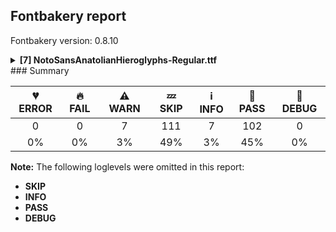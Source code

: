 ## Fontbakery report

Fontbakery version: 0.8.10

<details><summary><b>[7] NotoSansAnatolianHieroglyphs-Regular.ttf</b></summary><div><details><summary>⚠ <b>WARN:</b> Combined length of family and style must not exceed 27 characters. (<a href="https://font-bakery.readthedocs.io/en/stable/fontbakery/profiles/googlefonts.html#com.google.fonts/check/name/family_and_style_max_length">com.google.fonts/check/name/family_and_style_max_length</a>)</summary><div>


* ⚠ **WARN** The combined length of family and style exceeds 27 chars in the following 'WINDOWS' entries:
 FONT_FAMILY_NAME = 'Noto Sans Anatolian Hieroglyphs' / SUBFAMILY_NAME = 'Regular'

Please take a look at the conversation at https://github.com/googlefonts/fontbakery/issues/2179 in order to understand the reasoning behind these name table records max-length criteria. [code: too-long]
</div></details><details><summary>⚠ <b>WARN:</b> Ensure fonts have ScriptLangTags declared on the 'meta' table. (<a href="https://font-bakery.readthedocs.io/en/stable/fontbakery/profiles/googlefonts.html#com.google.fonts/check/meta/script_lang_tags">com.google.fonts/check/meta/script_lang_tags</a>)</summary><div>


* ⚠ **WARN** This font file does not have a 'meta' table. [code: lacks-meta-table]
</div></details><details><summary>⚠ <b>WARN:</b> Check font contains no unreachable glyphs (<a href="https://font-bakery.readthedocs.io/en/stable/fontbakery/profiles/universal.html#com.google.fonts/check/unreachable_glyphs">com.google.fonts/check/unreachable_glyphs</a>)</summary><div>


* ⚠ **WARN** The following glyphs could not be reached by codepoint or substitution rules:

	- uni00A0.1
 [code: unreachable-glyphs]
</div></details><details><summary>⚠ <b>WARN:</b> Check if each glyph has the recommended amount of contours. (<a href="https://font-bakery.readthedocs.io/en/stable/fontbakery/profiles/universal.html#com.google.fonts/check/contour_count">com.google.fonts/check/contour_count</a>)</summary><div>


* ⚠ **WARN** This check inspects the glyph outlines and detects the total number of contours in each of them. The expected values are infered from the typical ammounts of contours observed in a large collection of reference font families. The divergences listed below may simply indicate a significantly different design on some of your glyphs. On the other hand, some of these may flag actual bugs in the font such as glyphs mapped to an incorrect codepoint. Please consider reviewing the design and codepoint assignment of these to make sure they are correct.

The following glyphs do not have the recommended number of contours:

	- Glyph name: aogonek	Contours detected: 3	Expected: 2

	- Glyph name: uogonek	Contours detected: 2	Expected: 1

	- Glyph name: aogonek	Contours detected: 3	Expected: 2 

	- And Glyph name: uogonek	Contours detected: 2	Expected: 1
 [code: contour-count]
</div></details><details><summary>⚠ <b>WARN:</b> Ensure dotted circle glyph is present and can attach marks. (<a href="https://font-bakery.readthedocs.io/en/stable/fontbakery/profiles/universal.html#com.google.fonts/check/dotted_circle">com.google.fonts/check/dotted_circle</a>)</summary><div>


* ⚠ **WARN** No dotted circle glyph present [code: missing-dotted-circle]
</div></details><details><summary>⚠ <b>WARN:</b> Do any segments have colinear vectors? (<a href="https://font-bakery.readthedocs.io/en/stable/fontbakery/profiles/<Section: Outline Correctness Checks>.html#com.google.fonts/check/outline_colinear_vectors">com.google.fonts/check/outline_colinear_vectors</a>)</summary><div>


* ⚠ **WARN** The following glyphs have colinear vectors:

	* u144DD (U+144DD): L<<332.0,730.0>--<339.0,714.0>> -> L<<339.0,714.0>--<347.0,699.0>>

	* u145CD (U+145CD): L<<135.0,179.0>--<150.0,155.0>> -> L<<150.0,155.0>--<240.0,22.0>>

	* u145F6 (U+145F6): L<<103.0,106.0>--<108.0,75.0>> -> L<<108.0,75.0>--<111.0,60.0>> 

	* And u14642 (U+14642): L<<678.0,56.0>--<678.0,53.0>> -> L<<678.0,53.0>--<679.0,41.0>> [code: found-colinear-vectors]
</div></details><details><summary>⚠ <b>WARN:</b> Do outlines contain any jaggy segments? (<a href="https://font-bakery.readthedocs.io/en/stable/fontbakery/profiles/<Section: Outline Correctness Checks>.html#com.google.fonts/check/outline_jaggy_segments">com.google.fonts/check/outline_jaggy_segments</a>)</summary><div>


* ⚠ **WARN** The following glyphs have jaggy segments:

	* u14404 (U+14404): B<<363.0,497.0>-<363.0,491.0>-<362.0,489.0>>/B<<362.0,489.0>-<380.0,514.0>-<380.0,547.0>> = 9.188836077358738

	* u1443C (U+1443C): B<<345.0,100.0>-<345.0,82.0>-<342.0,64.0>>/B<<342.0,64.0>-<366.0,125.0>-<376.5,194.0>> = 12.014468771514725

	* u1443C (U+1443C): B<<520.5,194.0>-<531.0,125.0>-<555.0,64.0>>/B<<555.0,64.0>-<552.0,82.0>-<552.0,100.0>> = 12.014468771514725

	* u1446D (U+1446D): B<<408.0,374.0>-<388.0,393.0>-<374.0,410.0>>/B<<374.0,410.0>-<385.0,387.0>-<397.0,363.5>> = 13.912494676519978

	* u14474 (U+14474): B<<174.0,900.0>-<184.0,889.0>-<186.0,881.0>>/B<<186.0,881.0>-<186.0,908.0>-<200.5,931.0>> = 14.036243467926484

	* u144C2 (U+144C2): B<<612.0,185.5>-<607.0,246.0>-<597.0,304.0>>/L<<597.0,304.0>--<597.0,0.0>> = 9.782407031807285

	* u144C2 (U+144C2): L<<397.0,0.0>--<397.0,305.0>>/B<<397.0,305.0>-<387.0,246.0>-<382.0,185.5>> = 9.61972779969886

	* u1450A (U+1450A): L<<264.0,341.0>--<286.0,94.0>>/L<<286.0,94.0>--<308.0,341.0>> = 10.179673018575683

	* u1450A (U+1450A): L<<494.0,341.0>--<516.0,94.0>>/L<<516.0,94.0>--<538.0,341.0>> = 10.179673018575683

	* u1450B (U+1450B): L<<249.0,510.0>--<286.0,94.0>>/L<<286.0,94.0>--<323.0,510.0>> = 10.16528904835857 

	* And 18 more.

Use -F or --full-lists to disable shortening of long lists. [code: found-jaggy-segments]
</div></details><br></div></details>
### Summary

| 💔 ERROR | 🔥 FAIL | ⚠ WARN | 💤 SKIP | ℹ INFO | 🍞 PASS | 🔎 DEBUG |
|:-----:|:----:|:----:|:----:|:----:|:----:|:----:|
| 0 | 0 | 7 | 111 | 7 | 102 | 0 |
| 0% | 0% | 3% | 49% | 3% | 45% | 0% |

**Note:** The following loglevels were omitted in this report:
* **SKIP**
* **INFO**
* **PASS**
* **DEBUG**
